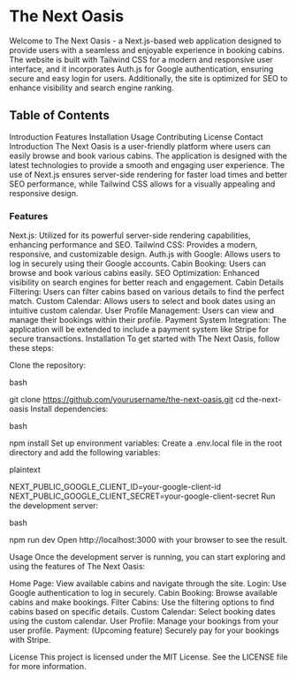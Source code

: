 # The Next Oasis
Welcome to The Next Oasis - a Next.js-based web application designed to provide users with a seamless and enjoyable experience in booking cabins. The website is built with Tailwind CSS for a modern and responsive user interface, and it incorporates Auth.js for Google authentication, ensuring secure and easy login for users. Additionally, the site is optimized for SEO to enhance visibility and search engine ranking.

## Table of Contents
Introduction
Features
Installation
Usage
Contributing
License
Contact
Introduction
The Next Oasis is a user-friendly platform where users can easily browse and book various cabins. The application is designed with the latest technologies to provide a smooth and engaging user experience. The use of Next.js ensures server-side rendering for faster load times and better SEO performance, while Tailwind CSS allows for a visually appealing and responsive design.

### Features
Next.js: Utilized for its powerful server-side rendering capabilities, enhancing performance and SEO.
Tailwind CSS: Provides a modern, responsive, and customizable design.
Auth.js with Google: Allows users to log in securely using their Google accounts.
Cabin Booking: Users can browse and book various cabins easily.
SEO Optimization: Enhanced visibility on search engines for better reach and engagement.
Cabin Details Filtering: Users can filter cabins based on various details to find the perfect match.
Custom Calendar: Allows users to select and book dates using an intuitive custom calendar.
User Profile Management: Users can view and manage their bookings within their profile.
Payment System Integration: The application will be extended to include a payment system like Stripe for secure transactions.
Installation
To get started with The Next Oasis, follow these steps:

Clone the repository:

bash

git clone https://github.com/yourusername/the-next-oasis.git
cd the-next-oasis
Install dependencies:

bash

npm install
Set up environment variables:
Create a .env.local file in the root directory and add the following variables:

plaintext

NEXT_PUBLIC_GOOGLE_CLIENT_ID=your-google-client-id
NEXT_PUBLIC_GOOGLE_CLIENT_SECRET=your-google-client-secret
Run the development server:

bash

npm run dev
Open http://localhost:3000 with your browser to see the result.

Usage
Once the development server is running, you can start exploring and using the features of The Next Oasis:

Home Page: View available cabins and navigate through the site.
Login: Use Google authentication to log in securely.
Cabin Booking: Browse available cabins and make bookings.
Filter Cabins: Use the filtering options to find cabins based on specific details.
Custom Calendar: Select booking dates using the custom calendar.
User Profile: Manage your bookings from your user profile.
Payment: (Upcoming feature) Securely pay for your bookings with Stripe.

License
This project is licensed under the MIT License. See the LICENSE file for more information.


